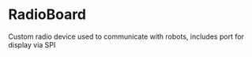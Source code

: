 # RadioBoard
Custom radio device used to communicate with robots, includes port for display via SPI

